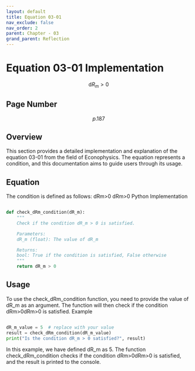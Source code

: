 ```yaml
---
layout: default
title: Equation 03-01
nav_exclude: false
nav_order: 2
parent: Chapter - 03
grand_parent: Reflection
---
```


# Equation 03-01 Implementation

$$ \mathrm{d}R_m > 0 \tag{3-01} $$


## Page Number
$$p.187$$

## Overview

This section provides a detailed implementation and explanation of the equation 03-01 from the field of Econophysics. The equation represents a condition, and this documentation aims to guide users through its usage.

## Equation

The condition is defined as follows:
dRm>0
dRm​>0
Python Implementation

```python

def check_dRm_condition(dR_m):
    """
    Check if the condition dR_m > 0 is satisfied.

    Parameters:
    dR_m (float): The value of dR_m

    Returns:
    bool: True if the condition is satisfied, False otherwise
    """
    return dR_m > 0
```
## Usage

To use the check_dRm_condition function, you need to provide the value of dR_m as an argument. The function will then check if the condition dRm>0dRm​>0 is satisfied.
Example

```python

dR_m_value = 5  # replace with your value
result = check_dRm_condition(dR_m_value)
print("Is the condition dR_m > 0 satisfied?", result)
```
In this example, we have defined dR_m as 5. The function check_dRm_condition checks if the condition dRm>0dRm​>0 is satisfied, and the result is printed to the console.
